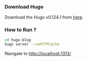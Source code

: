 ### Download Hugo

Download the Hugo v0.124.1 from [here](https://github.com/gohugoio/hugo/releases/tag/v0.124.1).

### How to Run ?

```bash
cd hugo-blog
hugo server --noHTTPCache
```

Navigate to [http://localhost:1313/](http://localhost:1313/)